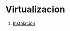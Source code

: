 # Virtualizacion
 1. [Instalación](https://github.com/WikiMaker/Virtualizacion/blob/master/1.Instalacion.md#instalacion-de-virtualization-fedora)
